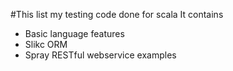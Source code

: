 #This list my testing code done for scala
It contains

 * Basic language features
 * Slikc ORM
 * Spray RESTful webservice examples